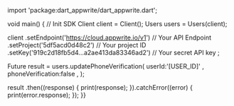 import 'package:dart_appwrite/dart_appwrite.dart';

void main() { // Init SDK
  Client client = Client();
  Users users = Users(client);

  client
    .setEndpoint('https://cloud.appwrite.io/v1') // Your API Endpoint
    .setProject('5df5acd0d48c2') // Your project ID
    .setKey('919c2d18fb5d4...a2ae413da83346ad2') // Your secret API key
  ;

  Future result = users.updatePhoneVerification(
    userId:'[USER_ID]' ,
    phoneVerification:false ,
  );

  result
    .then((response) {
      print(response);
    }).catchError((error) {
      print(error.response);
  });
}}